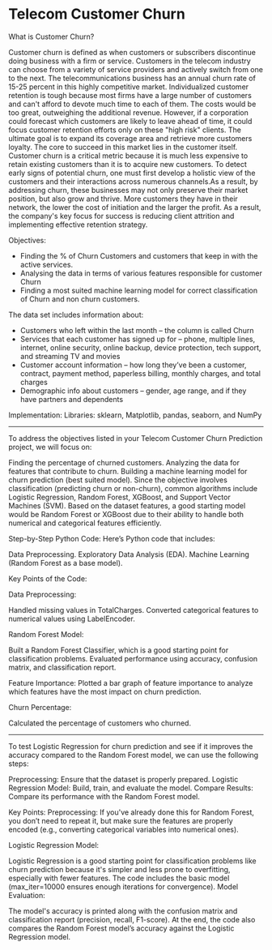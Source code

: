 # Telecom Customer Churn
What is Customer Churn?

Customer churn is defined as when customers or subscribers discontinue doing business
with a firm or service.
Customers in the telecom industry can choose from a variety of service providers and
actively switch from one to the next. The telecommunications business has an annual churn
rate of 15-25 percent in this highly competitive market.
Individualized customer retention is tough because most firms have a large number of
customers and can&#39;t afford to devote much time to each of them. The costs would be too
great, outweighing the additional revenue. However, if a corporation could forecast which
customers are likely to leave ahead of time, it could focus customer retention efforts only
on these &quot;high risk&quot; clients. The ultimate goal is to expand its coverage area and retrieve
more customers loyalty. The core to succeed in this market lies in the customer itself.
Customer churn is a critical metric because it is much less expensive to retain existing
customers than it is to acquire new customers.
To detect early signs of potential churn, one must first develop a holistic view of the
customers and their interactions across numerous channels.As a result, by addressing churn,
these businesses may not only preserve their market position, but also grow and thrive.
More customers they have in their network, the lower the cost of initiation and the larger
the profit. As a result, the company&#39;s key focus for success is reducing client attrition and
implementing effective retention strategy.


Objectives:
- Finding the % of Churn Customers and customers that keep in with the active
services.
- Analysing the data in terms of various features responsible for customer Churn
- Finding a most suited machine learning model for correct classification of Churn and
non churn customers.

The data set includes information about:

-  Customers who left within the last month – the column is called Churn
- Services that each customer has signed up for – phone, multiple lines, internet,
online security, online backup, device protection, tech support, and streaming TV
and movies
- Customer account information – how long they’ve been a customer, contract,
payment method, paperless billing, monthly charges, and total charges
-  Demographic info about customers – gender, age range, and if they have partners
and dependents

Implementation:
Libraries: sklearn, Matplotlib, pandas, seaborn, and NumPy


------------------------------------------------------------------------------------------------------------


To address the objectives listed in your Telecom Customer Churn Prediction project, we will focus on:

Finding the percentage of churned customers.
Analyzing the data for features that contribute to churn.
Building a machine learning model for churn prediction (best suited model).
Since the objective involves classification (predicting churn or non-churn), common algorithms include Logistic Regression, Random Forest, XGBoost, and Support Vector Machines (SVM). Based on the dataset features, a good starting model would be Random Forest or XGBoost due to their ability to handle both numerical and categorical features efficiently.

Step-by-Step Python Code:
Here’s Python code that includes:

Data Preprocessing.
Exploratory Data Analysis (EDA).
Machine Learning (Random Forest as a base model).

Key Points of the Code:

Data Preprocessing:

Handled missing values in TotalCharges.
Converted categorical features to numerical values using LabelEncoder.

Random Forest Model:

Built a Random Forest Classifier, which is a good starting point for classification problems.
Evaluated performance using accuracy, confusion matrix, and classification report.

Feature Importance:
Plotted a bar graph of feature importance to analyze which features have the most impact on churn prediction.

Churn Percentage:

Calculated the percentage of customers who churned.

________________________________________________________________


To test Logistic Regression for churn prediction and see if it improves the accuracy compared to the Random Forest model, we can use the following steps:

Preprocessing: Ensure that the dataset is properly prepared.
Logistic Regression Model: Build, train, and evaluate the model.
Compare Results: Compare its performance with the Random Forest model.

Key Points:
Preprocessing: If you've already done this for Random Forest, you don’t need to repeat it, but make sure the features are properly encoded (e.g., converting categorical variables into numerical ones).

Logistic Regression Model:

Logistic Regression is a good starting point for classification problems like churn prediction because it's simpler and less prone to overfitting, especially with fewer features.
The code includes the basic model (max_iter=10000 ensures enough iterations for convergence).
Model Evaluation:

The model's accuracy is printed along with the confusion matrix and classification report (precision, recall, F1-score).
At the end, the code also compares the Random Forest model’s accuracy against the Logistic Regression model.


